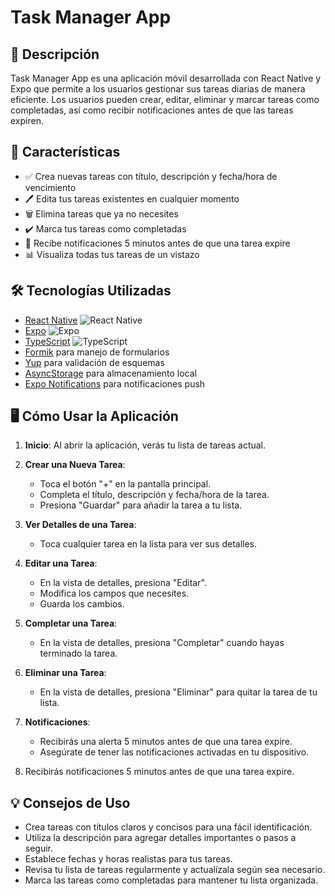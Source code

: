 # Task Manager App

## 📱 Descripción

Task Manager App es una aplicación móvil desarrollada con React Native y Expo que permite a los usuarios gestionar sus tareas diarias de manera eficiente. Los usuarios pueden crear, editar, eliminar y marcar tareas como completadas, así como recibir notificaciones antes de que las tareas expiren.

## 🚀 Características

- ✅ Crea nuevas tareas con título, descripción y fecha/hora de vencimiento
- 🖊️ Edita tus tareas existentes en cualquier momento
- 🗑️ Elimina tareas que ya no necesites
- ✔️ Marca tus tareas como completadas
- 🔔 Recibe notificaciones 5 minutos antes de que una tarea expire
- 📊 Visualiza todas tus tareas de un vistazo

## 🛠 Tecnologías Utilizadas

- [React Native](https://reactnative.dev/) ![React Native](https://img.shields.io/badge/-React%20Native-61DAFB?style=flat-square&logo=react&logoColor=black)
- [Expo](https://expo.dev/) ![Expo](https://img.shields.io/badge/-Expo-000020?style=flat-square&logo=expo&logoColor=white)
- [TypeScript](https://www.typescriptlang.org/) ![TypeScript](https://img.shields.io/badge/-TypeScript-3178C6?style=flat-square&logo=typescript&logoColor=white)
- [Formik](https://formik.org/) para manejo de formularios
- [Yup](https://github.com/jquense/yup) para validación de esquemas
- [AsyncStorage](https://react-native-async-storage.github.io/async-storage/) para almacenamiento local
- [Expo Notifications](https://docs.expo.dev/versions/latest/sdk/notifications/) para notificaciones push



## 🖥 Cómo Usar la Aplicación

1. **Inicio**: Al abrir la aplicación, verás tu lista de tareas actual.

2. **Crear una Nueva Tarea**:
   - Toca el botón "+" en la pantalla principal.
   - Completa el título, descripción y fecha/hora de la tarea.
   - Presiona "Guardar" para añadir la tarea a tu lista.

3. **Ver Detalles de una Tarea**:
   - Toca cualquier tarea en la lista para ver sus detalles.

4. **Editar una Tarea**:
   - En la vista de detalles, presiona "Editar".
   - Modifica los campos que necesites.
   - Guarda los cambios.

5. **Completar una Tarea**:
   - En la vista de detalles, presiona "Completar" cuando hayas terminado la tarea.

6. **Eliminar una Tarea**:
   - En la vista de detalles, presiona "Eliminar" para quitar la tarea de tu lista.

7. **Notificaciones**:
   - Recibirás una alerta 5 minutos antes de que una tarea expire.
   - Asegúrate de tener las notificaciones activadas en tu dispositivo.
6. Recibirás notificaciones 5 minutos antes de que una tarea expire.

## 💡 Consejos de Uso

- Crea tareas con títulos claros y concisos para una fácil identificación.
- Utiliza la descripción para agregar detalles importantes o pasos a seguir.
- Establece fechas y horas realistas para tus tareas.
- Revisa tu lista de tareas regularmente y actualízala según sea necesario.
- Marca las tareas como completadas para mantener tu lista organizada.



